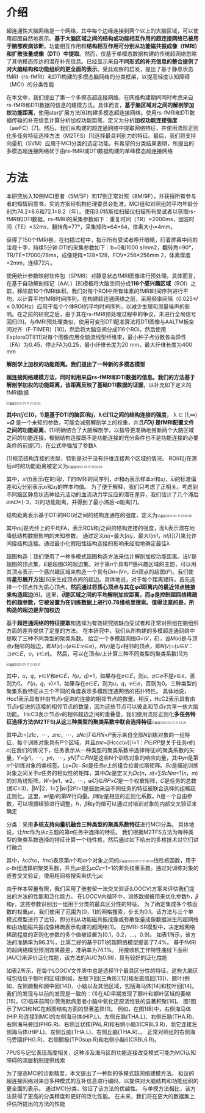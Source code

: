 # 介绍

超连通性大脑网络是一个网络，其中每个边缘连接到两个以上的大脑区域，可以使用超图自然地表示。**基于大脑区域之间的结构或功能相互作用的超连接网络已被用于脑部疾病诊断**。功能相互作用和**结构相互作用可分别从功能磁共振成像（fMRI）和扩散张量成像（DTI）中提取**。然而，仅基于单模态数据构建的传统超网络忽略了其他模态传达的潜在补充信息。已经显示来自**不同形式的补充信息的整合提供了对大脑结构和功能组织的更全面的表示**。受此观察的启发，提出了基于静息状态fMRI（rs-fMRI）和DTI构建的多模态脑网络的分类框架，以提高轻度认知障碍（MCI）的分类性能





在本文中，我们提出了第一个多模态超连接网络，在网络构建期间同时考虑来自rs-fMRI和DTI数据的信息的建模方法。具体而言，**基于脑区域对之间的解剖学加权功能距离**，使用star扩展方法[6]构建多模态超连接网络。使用rs-fMRI和DTI数据传输的补充信息计算分析加权功能距离，定义为分析**加权功能连接强度**（awFC）[7]。然后，我们从构建的超连通网络中提取网络特征，并使用流形正则化多任务特征选择方法（M2TFS）[1]选择最具判别力的特征。最后，我们将支持向量机（SVM）应用于MCI分类的选定功能。有希望的分类结果表明，所提出的多模态超连接网络优于由rs-fMRI或DTI数据构建的单峰模态超连接网络





# 方法

本研究纳入10例MCI患者（5M/5F）和17例正常对照（8M/9F），并获得所有参与者的知情同意书，实验方案经机构伦理委员会批准。MCI组和对照组的平均年龄分别为74.2±8.6和72.1±8.2（年）。使用3.0特斯拉扫描仪扫描所有受试者以获取rs-fMRI和DTI数据。rs-fMRI的采集参数如下：重复时间（TR）=2000ms，回波时间（TE）=32ms，翻转角=77°，采集矩阵=64×64，体素大小=4mm。

获得了150个fMRI卷。在扫描过程中，指示所有受试者睁开眼睛，盯着屏幕中间的注视十字，持续5分钟.DTI的采集参数如下：b=0和1000 s/mm2，翻转角=90°，TR/TE=17000/78ms，成像矩阵=128×128，FOV=256×256mm 2，体素厚度=2mm，连续72片。



使用统计参数映射软件包（SPM8）对静息状态fMRI图像进行预处理。具体而言，在基于自动解剖标记（AAL）[8]模板将大脑空间分成**116个感兴趣区域**（ROI）之前，移除前10个fMRI体积。我们对每个ROI中所有体素的fMRI时间序列进行平均，以计算平均fMRI时间序列。在构建超连通网络之前，采用频率间隔（0.025≤𝑓 ≤ 0.100Hz）应用于每个个体ROI的平均时间序列，以减少生理和测量噪声的影响。在之前的研究之后，由于其在rs-fMRI预处理过程中的争议，未进行全局信号回归[9]。与fMRI预处理类似，使用可变形DTI配准算法将DTI图像与AALTM板空间对齐（F-TIMER）[10]，然后将大脑空间分成116个ROI。然后使用ExploreDTI[11]对每个图像应用全脑流线型纤维束，最小种子点分数各向异性（FA）为0.45，停止FA为0.25，最小纤维长度为20 mm，最大纤维长度为400 mm





**解剖学上加权的功能距离。我们提出了一种新的多模态模型**

**超连接网络建模方法，同时利用来自rs-fMRI和DTI数据的信息。我们的方法基于解剖学加权的功能距离，该距离反映了基础DTI数据的证据**，以补充如下定义的fMRI数据



<img src="/Users/haozhipeng/Library/Application Support/typora-user-images/截屏2023-01-17 21.22.52.png" alt="截屏2023-01-17 21.22.52" style="zoom:50%;" />

**其中𝜋𝑖𝑗∈[0，1)是基于DTI的脑区𝑖和𝑗，λ∈[1]之间的结构连接的强度**， λ ∈ [1,∞) =𝜴 是一个未知的参数，可能会减弱解剖学上的权重，并且**𝐹𝐷𝑖𝑗 是fMRI配置文件之间的功能距离**。(1)明确结合了大脑解剖学，以指导更准确地推断两个大脑区域之间的功能连接。根据结构连接既不是功能连接的充分条件也不是功能连接的必要条件的前提[7]，在公式中强加了参数λ

(1)规范结构连接的贡献，特别是对于没有纤维连接两个区域的情况。
ROI𝑖和𝑗在滞后𝑜时的功能距离被定义为<img src="/Users/haozhipeng/Library/Application Support/typora-user-images/截屏2023-01-17 21.33.30.png" alt="截屏2023-01-17 21.33.30" style="zoom:50%;" />

其中，𝑥𝑖(𝑡)表示𝑖在时间𝑡，𝑇的fMRI时间序列，𝜎̂𝑖和𝜎̂𝑗表示样本𝑥𝑖和𝑥𝑗，𝑥̅𝑖的标准偏差和𝑥̅𝑗分别表示𝑥𝑖和𝑥𝑗的样本均值。
为了便于解释，我们只考虑了正相关。考虑到不同脑区静息状态神经元活动的血流动力学反应的潜在差异，我们估计了几个滞后𝑜in𝑂=[-3，3]的功能距离，并得到了最小滞后-𝑜距离[7]。

结构距离表示基于DTI的ROI对之间的结构连通性的强度，定义为<img src="/Users/haozhipeng/Library/Application Support/typora-user-images/截屏2023-01-17 21.35.40.png" alt="截屏2023-01-17 21.35.40" style="zoom:50%;" />

其中𝜋𝑖𝑗是光纤上的平均FA，表示ROI𝑖和𝑗之间的结构连接的强度，而λ表示潜在地降低结构数据影响的未知参数。
通过定义𝜋𝑖𝑗=最大[𝜋𝑖𝑗，最大𝑙(𝜋𝑖𝑙，𝜋𝑙𝑗)][7]来允许间接结构连接。通过最小化假阳性结构连接的影响来经验地确定最佳λ





超图构造：我们使用了一种多模式超图构造方法来估计解剖加权功能距离。设𝑉是超图的顶点集，𝐸是超图𝐺的超边集。对于第𝑛个具有𝑃感兴趣区域的主题，可以用其顶点表示一个感兴趣区域来构造一个具有𝐺𝑛=(𝑉𝑛，𝐸𝑛顶点的超图(𝑃)。我们使用**星形展开方法**[6]来生成顶点间的超边。具体地说，对于每个距离矩阵，首先选择一个顶点作为质心顶点，**然后通过将质心顶点与其在φ𝑑̅距离内的最近邻点链接来构造超边**[6]。这里，**𝑑̅是区域之间的平均解剖加权距离，而φ是控制超网络稀疏性的超参数，它被设置为在训练数据上进行0.78维格里搜索。值得注意的是，所构造的超边是非加权边**



基于**超连通网络的特征提取**和选择为有效研究脑缺血受试者和正常对照组在脑组织方面的差异提供了定量的方法。
在本研究中，我们从所构建的多模超连通网络中提取了三种不同类型的聚类系数。
给定一个多模超网络𝐺=(𝑉，𝐸)，设𝑀(𝑣)是与顶点𝑣相邻的超边，即𝑀(𝑣)={𝑒∈𝐸:𝑣∈𝑒}，𝑁(𝑣)是与𝑣相邻的顶点，即𝑁(𝑣)={𝑢∈𝑉：∃𝑒∈𝐸，𝑢，𝑣∈𝑒}。
然后，可以在顶点𝑣上计算三种不同类型的聚类系数[1]为

<img src="/Users/haozhipeng/Library/Application Support/typora-user-images/截屏2023-01-17 21.42.31.png" alt="截屏2023-01-17 21.42.31" style="zoom:50%;" />

其中，𝑢，𝑞，𝑣∈𝑉和𝑒∈𝐸，𝐼(𝑢，𝑞)=1，如果存在𝑒∈𝐸，则𝑢，𝑞∈𝑒不是𝑣∉𝑒，否则为0。
𝐼‘(𝑢，𝑞，𝑣)=1，如果存在𝑒∈𝐸，则为𝑢，𝑞，𝑣∈𝑒，否则为0。三种类型的聚集系数特征从三个不同的角度表示多模超连通网络的拓扑特性。
具体地说，Hcc1表示具有非由节点𝑣促进的连接的相邻节点的数量。相反，HcC2表示具有由节点𝑣促进的连接的相邻节点的数量，因为这些节点可以彼此和节点𝑣共享一些大脑功能。
HcC3表示节点𝑣的相邻超边之间的重叠量。我们使用流形正则化**多任务特征选择方法(M2TFS)从这三种类型的聚类系数中联合选择特征**<img src="/Users/haozhipeng/Library/Application Support/typora-user-images/截屏2023-01-17 21.43.26.png" alt="截屏2023-01-17 21.43.26" style="zoom:50%;" />

其中𝑍𝑐=[𝑧1𝑐，⋯，𝑧𝑛𝑐，⋯，𝑧𝑁𝑐]𝑇∈𝑅𝑁×𝑃表示来自全部𝑁训练对象的一组特征，每个训练对象具有𝑃个区域，并且𝑧𝑛𝑐=[Hcc𝑐(𝑣𝑖)]𝑖=1：𝑃∈𝑅𝑃是关于任务𝑛的𝑐(在我们的情况下，任务表示从一种类型的聚类系数中选择特征)的聚类系数的矢量，𝑌=[𝑦1，⋯，𝑦𝑛，⋯，𝑦𝑁]𝑇∈𝑅𝑁是这些N个训练对象的响应向量，其中𝑦𝑛是第𝑛个训练对象的类标签。𝐿𝑐=𝐷𝑐−𝑆𝑐是任务𝑐上的组合拉普拉斯矩阵。𝑆𝑐是描述训练对象之间关于𝑐任务的相似性的矩阵，其中𝐷𝑐是定义为𝐷𝑐(𝑛，𝑛)=∑𝑆𝑐𝑁𝑚=1(𝑛，𝑚)的对角线矩阵。𝑊=[𝑤1，𝑤2，⋯，𝑤𝐶]∈𝑅𝑃×𝐶是一个权重矩阵，𝐶是任务的总数(即𝐶=3)，‖𝑊‖2，1=∑‖𝑤𝑖‖2𝑃𝑖=1是鼓励来自不同任务的特征被联合选择的组稀疏正则化。这里，𝑤𝑖是𝑖的第𝑊行向量。𝛽和𝛾是相应的正则化系数。ℎ是一个自由参数，可以根据经验进行调整。ℎ，𝛽和𝛾的值可以通过对培训对象的内部交叉验证来确定



分类：采用**多核支持向量机融合三种类型的聚类系数特征**进行MCI分类。
具体地说，让𝑓𝑛𝑐作为从𝑐主题的第𝑛任务中选择的特征。
我们根据M2TFS方法为每种类型的聚类系数选择的特征计算一个线性核，然后通过如下给出的多核技术对它们进行融合

其中，𝑘𝑐(𝑓𝑛𝑐，𝑓𝑚𝑐)表示第𝑛个和𝑚个对象之间的<img src="/Users/haozhipeng/Library/Application Support/typora-user-images/截屏2023-01-17 21.46.54.png" alt="截屏2023-01-17 21.46.54" style="zoom:50%;" />线性核函数，用于𝑐-th组选择的聚类系数，并且𝜇𝑐是∑𝜇𝑐𝐶𝑐=1=1的非负权重系数。通过对训练对象的嵌套交叉验证，使用粗网格搜索来优化𝜇𝑐



由于样本容量有限，我们采用了嵌套留一法交叉验证(LOOCV)方案来评估我们提出的方法的性能和泛化能力。
在LOOCV内循环中，训练数据被用来优化参数ℎ，𝛽和𝛾，这些参数识别出一组用于分类的最具区分性的特征。
为了确定集成多个核函数的权重𝜇𝑐，我们使用了范围为[0，1]的网格搜索，步长为0.1。该方法与三个单模式模型进行了比较，即分别从功能磁共振成像或弥散张量成像数据派生的超网络和由功能磁共振成像稀疏表示构建的超网络[1]。
在fMRI-SR模型中，决定超网络稀疏程度的正则化参数的多个值被设置为[0.1，0.2，...，0.9]。
如表1所示，该方法的准确率为96.3%，比第二好的基于DTI的超网络模型提高了7.4%。
基于fMRI的超网络模型预测效果最差，准确率为74.1%。
用接收机工作特性曲线下面积(AUC)来评价泛化性能，该方法的AUC为0.98，具有较好的泛化性能

如表2所示，在每个LOOCV文件夹中总是选择11个最具区分性的特征。这些大脑区域包括位于额叶的区域(例如，左额下回(三角形)[12]和左直肌回[13])、颞叶(例如，左侧颞极和颞中回[14])、小脑以及其他区域，包括海马体[14]和枕叶回[14]。
我们的发现与以前的发现是一致的：(1)在AD早期发现了颞叶和额叶区域的萎缩[15]，(2)临床前阿尔茨海默病患者小脑中氧化还原活性铁的显著积聚[16]。
图1图示了MCI和NC在超图结构方面的显著差异[1]。
例如，在图1(B)中，右侧海马体(HIP.R)连接到MCI的左侧海马体(HIP.L)、左侧丘脑(THA.L)、右侧丘脑(THA.R)、右侧海马旁回(PHG.R)、右侧豆状核(PAL.R)和右侧小脑3(CRBL3.R)，而它连接左侧海马体(HIP.L)、左侧丘脑(THA.L)、右侧丘脑(THA.R)、。
正常对照组的右侧海马旁回(PHG.R)、右侧颞极(TPOsup.R)和右侧小脑6(CRBL6.R)。

7PUS与记忆表现高度相关，这种涉及海马区的功能连接改变模式可能为MCI认知障碍的深层机制提供线索



为了提高MCI的诊断精度，本文提出了一种新的多模式超网络建模方法。
拟议的超连接网络对来自多种模式的互补信息进行编码，以提供对大脑结构和功能组织的更全面的表示。
通过MCI分类，验证了该方法的优越性。
与单模方法相比，该方法获得了更高的分类精度和更好的泛化性能。
在未来，我们将在更大的数据集上评估所提出的方法的性能